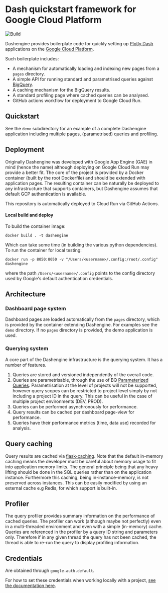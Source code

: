 # Dash quickstart framework for Google Cloud Platform

![Build](https://github.com/nhartland/dashengine/workflows/Cloud%20Run%20Deployment/badge.svg)

Dashengine provides boilerplate code for quickly setting up [Plotly
Dash](https://plot.ly/dash/) applications on the [Google Cloud
Platform](https://cloud.google.com/).

Such boilerplate includes:
 - A mechanism for automatically loading and indexing new pages from a `pages` directory.
 - A simple API for running standard and parametrised queries against [BigQuery](https://cloud.google.com/bigquery).
 - A caching mechanism for the BigQuery results.
 - A standard profiling page where cached queries can be analysed.
 - GitHub actions workflow for deployment to Google Cloud Run.

## Quickstart

See the `demo` subdirectory for an example of a complete Dashengine
application including multiple pages, (parametrised) queries and profiling.

## Deployment

Originally Dashengine was developed with Google App Engine (GAE) in mind
(hence the name) although deploying on Google Cloud Run may provide a better
fit. The core of the project is provided by a Docker container (built by the
root Dockerfile) and should be extended with application pages. The resulting
container can be naturally be deployed to any infrastructure that supports
containers, but Dashengine assumes that default GCP authentication is
available.

This repository is automatically deployed to Cloud Run via GitHub Actions.

#### Local build and deploy

To build the container image:

```shell
docker build . -t dashengine
```

Which can take some time (in building the various python dependencies). To run
the container for local testing:

```
docker run -p 8050:8050 -v "/Users/<username>/.config:/root/.config" dashengine
```

where the path `/Users/<username>/.config` points to the config directory used
by Google's default authentication credentials.

## Architecture

### Dashboard page system

Dashboard pages are loaded automatically from the `pages` directory, which is
provided by the container extending Dashengine. For examples see the `demo`
directory. If no `pages` directory is provided, the demo application is used.


### Querying system

A core part of the Dashengine infrastructure is the querying system. It has a
number of features.

1. Queries are stored and versioned independently of the overall code.
2. Queries are parametrisable, through the use of BQ [Parameterized
   Queries](https://cloud.google.com/bigquery/docs/parameterized-queries).
   Parametrisation at the level of projects will not be supported, however
   query scopes can be restricted to project level simply by not including
   a project ID in the query. This can be useful in the case of multiple project
   environments (DEV, PROD).
3. Queries can be performed asynchronously for performance.
4. Query results can be cached per dashboard page-view for performance.
5. Queries have their performance metrics (time, data use) recorded for analysis.


## Query caching

Query results are cached via
[flask-caching](https://flask-caching.readthedocs.io/). Note that the default
in-memory caching means the developer must be careful about memory usage to fit
into application memory limits. The general principle being that any
heavy lifting should be done in the SQL queries rather than on the application
instance.  Furthermore this caching, being in-instance-memory, is not preserved
across instances. This can be easily modified by using an external cache e.g
Redis, for which support is built-in.

## Profiler

The query profiler provides summary information on the performance of cached
queries.  The profiler can work (although maybe not perfectly) even in a
multi-threaded environment and even with a simple (in-memory) cache. Queries are
referenced in the profiler by a query ID string and parameters only. Therefore
if in any given thread the query has not been cached, the thread is able to
re-run the query to display profiling information.


## Credentials

Are obtained through `google.auth.default`.

For how to set these credentials when working locally with a project, [see the
documentation
here](https://google-auth.readthedocs.io/en/latest/reference/google.auth.html).

